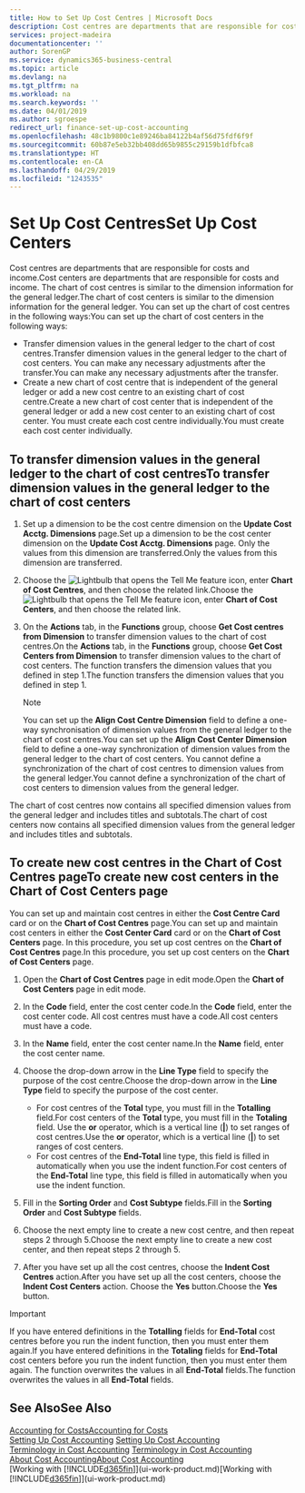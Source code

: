 ```yaml
---
title: How to Set Up Cost Centres | Microsoft Docs
description: Cost centres are departments that are responsible for costs and income. The chart of cost centres is similar to the dimension information for the general ledger.
services: project-madeira
documentationcenter: ''
author: SorenGP
ms.service: dynamics365-business-central
ms.topic: article
ms.devlang: na
ms.tgt_pltfrm: na
ms.workload: na
ms.search.keywords: ''
ms.date: 04/01/2019
ms.author: sgroespe
redirect_url: finance-set-up-cost-accounting
ms.openlocfilehash: 48c1b9800c1e89246ba84122b4af56d75fdf6f9f
ms.sourcegitcommit: 60b87e5eb32bb408dd65b9855c29159b1dfbfca8
ms.translationtype: HT
ms.contentlocale: en-CA
ms.lasthandoff: 04/29/2019
ms.locfileid: "1243535"
---
```

# <a name="set-up-cost-centers"></a><span data-ttu-id="c6056-104">Set Up Cost Centres</span><span class="sxs-lookup"><span data-stu-id="c6056-104">Set Up Cost Centers</span></span>
<span data-ttu-id="c6056-105">Cost centres are departments that are responsible for costs and income.</span><span class="sxs-lookup"><span data-stu-id="c6056-105">Cost centers are departments that are responsible for costs and income.</span></span> <span data-ttu-id="c6056-106">The chart of cost centres is similar to the dimension information for the general ledger.</span><span class="sxs-lookup"><span data-stu-id="c6056-106">The chart of cost centers is similar to the dimension information for the general ledger.</span></span> <span data-ttu-id="c6056-107">You can set up the chart of cost centres in the following ways:</span><span class="sxs-lookup"><span data-stu-id="c6056-107">You can set up the chart of cost centers in the following ways:</span></span>  

-   <span data-ttu-id="c6056-108">Transfer dimension values in the general ledger to the chart of cost centres.</span><span class="sxs-lookup"><span data-stu-id="c6056-108">Transfer dimension values in the general ledger to the chart of cost centers.</span></span> <span data-ttu-id="c6056-109">You can make any necessary adjustments after the transfer.</span><span class="sxs-lookup"><span data-stu-id="c6056-109">You can make any necessary adjustments after the transfer.</span></span>  
-   <span data-ttu-id="c6056-110">Create a new chart of cost centre that is independent of the general ledger or add a new cost centre to an existing chart of cost centre.</span><span class="sxs-lookup"><span data-stu-id="c6056-110">Create a new chart of cost center that is independent of the general ledger or add a new cost center to an existing chart of cost center.</span></span> <span data-ttu-id="c6056-111">You must create each cost centre individually.</span><span class="sxs-lookup"><span data-stu-id="c6056-111">You must create each cost center individually.</span></span>  

## <a name="to-transfer-dimension-values-in-the-general-ledger-to-the-chart-of-cost-centers"></a><span data-ttu-id="c6056-112">To transfer dimension values in the general ledger to the chart of cost centres</span><span class="sxs-lookup"><span data-stu-id="c6056-112">To transfer dimension values in the general ledger to the chart of cost centers</span></span>  
1.  <span data-ttu-id="c6056-113">Set up a dimension to be the cost centre dimension on the **Update Cost Acctg. Dimensions** page.</span><span class="sxs-lookup"><span data-stu-id="c6056-113">Set up a dimension to be the cost center dimension on the **Update Cost Acctg. Dimensions** page.</span></span> <span data-ttu-id="c6056-114">Only the values from this dimension are transferred.</span><span class="sxs-lookup"><span data-stu-id="c6056-114">Only the values from this dimension are transferred.</span></span>  
2.  <span data-ttu-id="c6056-115">Choose the ![Lightbulb that opens the Tell Me feature](media/ui-search/search_small.png "Tell me what you want to do") icon, enter **Chart of Cost Centres**, and then choose the related link.</span><span class="sxs-lookup"><span data-stu-id="c6056-115">Choose the ![Lightbulb that opens the Tell Me feature](media/ui-search/search_small.png "Tell me what you want to do") icon, enter **Chart of Cost Centers**, and then choose the related link.</span></span>  
3.  <span data-ttu-id="c6056-116">On the **Actions** tab, in the **Functions** group, choose **Get Cost centres from Dimension** to transfer dimension values to the chart of cost centres.</span><span class="sxs-lookup"><span data-stu-id="c6056-116">On the **Actions** tab, in the **Functions** group, choose **Get Cost Centers from Dimension** to transfer dimension values to the chart of cost centers.</span></span> <span data-ttu-id="c6056-117">The function transfers the dimension values that you defined in step 1.</span><span class="sxs-lookup"><span data-stu-id="c6056-117">The function transfers the dimension values that you defined in step 1.</span></span>  

    > [!NOTE]  
    >  <span data-ttu-id="c6056-118">You can set up the **Align Cost Centre Dimension**  field to define a one-way synchronisation of dimension values from the general ledger to the chart of cost centres.</span><span class="sxs-lookup"><span data-stu-id="c6056-118">You can set up the **Align Cost Center Dimension**  field to define a one-way synchronization of dimension values from the general ledger to the chart of cost centers.</span></span> <span data-ttu-id="c6056-119">You cannot define a synchronization of the chart of cost centres to dimension values from the general ledger.</span><span class="sxs-lookup"><span data-stu-id="c6056-119">You cannot define a synchronization of the chart of cost centers to dimension values from the general ledger.</span></span>  

<span data-ttu-id="c6056-120">The chart of cost centres now contains all specified dimension values from the general ledger and includes titles and subtotals.</span><span class="sxs-lookup"><span data-stu-id="c6056-120">The chart of cost centers now contains all specified dimension values from the general ledger and includes titles and subtotals.</span></span>  

## <a name="to-create-new-cost-centers-in-the-chart-of-cost-centers-page"></a><span data-ttu-id="c6056-121">To create new cost centres in the Chart of Cost Centres page</span><span class="sxs-lookup"><span data-stu-id="c6056-121">To create new cost centers in the Chart of Cost Centers page</span></span>  
<span data-ttu-id="c6056-122">You can set up and maintain cost centres in either the **Cost Centre Card** card or on the **Chart of Cost Centres** page.</span><span class="sxs-lookup"><span data-stu-id="c6056-122">You can set up and maintain cost centers in either the **Cost Center Card** card or on the **Chart of Cost Centers** page.</span></span> <span data-ttu-id="c6056-123">In this procedure, you set up cost centres on the **Chart of Cost Centres** page.</span><span class="sxs-lookup"><span data-stu-id="c6056-123">In this procedure, you set up cost centers on the **Chart of Cost Centers** page.</span></span>  

1. <span data-ttu-id="c6056-124">Open the **Chart of Cost Centres** page in edit mode.</span><span class="sxs-lookup"><span data-stu-id="c6056-124">Open the **Chart of Cost Centers** page in edit mode.</span></span>  
2. <span data-ttu-id="c6056-125">In the **Code** field, enter the cost center code.</span><span class="sxs-lookup"><span data-stu-id="c6056-125">In the **Code** field, enter the cost center code.</span></span> <span data-ttu-id="c6056-126">All cost centres must have a code.</span><span class="sxs-lookup"><span data-stu-id="c6056-126">All cost centers must have a code.</span></span>  
3. <span data-ttu-id="c6056-127">In the **Name** field, enter the cost center name.</span><span class="sxs-lookup"><span data-stu-id="c6056-127">In the **Name** field, enter the cost center name.</span></span>  
4. <span data-ttu-id="c6056-128">Choose the drop-down arrow in the **Line Type** field to specify the purpose of the cost centre.</span><span class="sxs-lookup"><span data-stu-id="c6056-128">Choose the drop-down arrow in the **Line Type** field to specify the purpose of the cost center.</span></span>  

    - <span data-ttu-id="c6056-129">For cost centres of the **Total** type, you must fill in the **Totalling** field.</span><span class="sxs-lookup"><span data-stu-id="c6056-129">For cost centers of the **Total** type, you must fill in the **Totaling** field.</span></span> <span data-ttu-id="c6056-130">Use the **or** operator, which is a vertical line (**&#124;**) to set ranges of cost centres.</span><span class="sxs-lookup"><span data-stu-id="c6056-130">Use the **or** operator, which is a vertical line (**&#124;**) to set ranges of cost centers.</span></span>  
    - <span data-ttu-id="c6056-131">For cost centres of the **End-Total** line type, this field is filled in automatically when you use the indent function.</span><span class="sxs-lookup"><span data-stu-id="c6056-131">For cost centers of the **End-Total** line type, this field is filled in automatically when you use the indent function.</span></span>  
5.  <span data-ttu-id="c6056-132">Fill in the **Sorting Order** and **Cost Subtype** fields.</span><span class="sxs-lookup"><span data-stu-id="c6056-132">Fill in the **Sorting Order** and **Cost Subtype** fields.</span></span>  
6.  <span data-ttu-id="c6056-133">Choose the next empty line to create a new cost centre, and then repeat steps 2 through 5.</span><span class="sxs-lookup"><span data-stu-id="c6056-133">Choose the next empty line to create a new cost center, and then repeat steps 2 through 5.</span></span>  
7.  <span data-ttu-id="c6056-134">After you have set up all the cost centres, choose the **Indent Cost Centres** action.</span><span class="sxs-lookup"><span data-stu-id="c6056-134">After you have set up all the cost centers, choose the **Indent Cost Centers** action.</span></span> <span data-ttu-id="c6056-135">Choose the **Yes** button.</span><span class="sxs-lookup"><span data-stu-id="c6056-135">Choose the **Yes** button.</span></span>  

> [!IMPORTANT]  
>  <span data-ttu-id="c6056-136">If you have entered definitions in the **Totalling** fields for **End-Total** cost centres before you run the indent function, then you must enter them again.</span><span class="sxs-lookup"><span data-stu-id="c6056-136">If you have entered definitions in the **Totaling** fields for **End-Total** cost centers before you run the indent function, then you must enter them again.</span></span> <span data-ttu-id="c6056-137">The function overwrites the values in all **End-Total** fields.</span><span class="sxs-lookup"><span data-stu-id="c6056-137">The function overwrites the values in all **End-Total** fields.</span></span>  

## <a name="see-also"></a><span data-ttu-id="c6056-138">See Also</span><span class="sxs-lookup"><span data-stu-id="c6056-138">See Also</span></span>  
[<span data-ttu-id="c6056-139">Accounting for Costs</span><span class="sxs-lookup"><span data-stu-id="c6056-139">Accounting for Costs</span></span>](finance-manage-cost-accounting.md)  
<span data-ttu-id="c6056-140">[Setting Up Cost Accounting](finance-set-up-cost-accounting.md) </span><span class="sxs-lookup"><span data-stu-id="c6056-140">[Setting Up Cost Accounting](finance-set-up-cost-accounting.md) </span></span>  
<span data-ttu-id="c6056-141">[Terminology in Cost Accounting](finance-terminology-in-cost-accounting.md) </span><span class="sxs-lookup"><span data-stu-id="c6056-141">[Terminology in Cost Accounting](finance-terminology-in-cost-accounting.md) </span></span>  
[<span data-ttu-id="c6056-142">About Cost Accounting</span><span class="sxs-lookup"><span data-stu-id="c6056-142">About Cost Accounting</span></span>](finance-about-cost-accounting.md)  
<span data-ttu-id="c6056-143">[Working with [!INCLUDE[d365fin](includes/d365fin_md.md)]](ui-work-product.md)</span><span class="sxs-lookup"><span data-stu-id="c6056-143">[Working with [!INCLUDE[d365fin](includes/d365fin_md.md)]](ui-work-product.md)</span></span>
